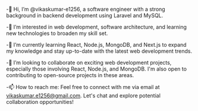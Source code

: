 -👋 Hi, I’m @vikaskumar-e1256, a software engineer with a strong background in backend development using Laravel and MySQL.

-👀 I’m interested in web development, software architecture, and learning new technologies to broaden my skill set.

-🌱 I’m currently learning React, Node.js, MongoDB, and Next.js to expand my knowledge and stay up-to-date with the latest web development trends.

-💞️ I’m looking to collaborate on exciting web development projects, especially those involving React, Node.js, and MongoDB. I'm also open to contributing to open-source projects in these areas.

-📫 How to reach me: Feel free to connect with me via email at vikaskumar.e1256@gmail.com. Let's chat and explore potential collaboration opportunities!

<!---
vikaskumar-e1256/vikaskumar-e1256 is a ✨ special ✨ repository because its `README.md` (this file) appears on your GitHub profile.
You can click the Preview link to take a look at your changes.
--->
